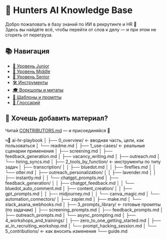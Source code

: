 # 🧠 Hunters AI Knowledge Base

Добро пожаловать в базу знаний по ИИ в рекрутинге и HR 🌱  
Здесь вы найдёте всё, чтобы перейти от слов к делу — и при этом не сгореть от перегруза.

## 📚 Навигация
- [🌱 Уровень Junior](https://github.com/aleksashkina997/Junior-AI-enthusiast/tree/main/junior)
- [🌿 Уровень Middle](levels/middle/README.md)
- [🌳 Уровень Senior](levels/senior/README.md)
- [🛠️ Инструменты](tools/)
- [🎓 Воркшопы и митапы](workshops/)
- [📐 Шаблоны и промпты](templates/)
- [📖 Глоссарий](glossary/ai-terms.md)

## 🤝 Хочешь добавить материал?
Читай [CONTRIBUTORS.md](CONTRIBUTORS.md) — и присоединяйся 💚

ч📁 ai-hr-playbook
│
├── 0_overview/                         ← вводная часть, цели, как пользоваться
│   └── readme.md
│
├── 1_use-cases/                        ← реальные сценарии применения
│   ├── screening.md
│   ├── feedback_generation.md
│   ├── vacancy_writing.md
│   ├── outreach.md
│   └── hiring_syncs.md
│
├── 2_tools_by_function/               ← инструменты по типу задач
│   ├── transcription/
│   │   ├── bluedot.md
│   │   ├── fireflies.md
│   │   └── otter.md
│   ├── outreach_personalization/
│   │   ├── lavender.md
│   │   ├── instantly.md
│   │   └── chatgpt_prompts.md
│   ├── feedback_generation/
│   │   ├── chatgpt_feedback.md
│   │   └── bluedot_auto_comment.md
│   ├── content_creation/
│   │   ├── gpt_prompts.md
│   │   ├── midjourney.md
│   │   └── canva_magic.md
│   └── automation_connectors/
│       ├── zapier.md
│       ├── make.md
│       └── slack_asana_webhooks.md
│
├── 3_prompts_library/                 ← готовые промпты (по задачам)
│   ├── screening_prompts.md
│   ├── feedback_prompts.md
│   ├── outreach_prompts.md
│   └── async_prompting.md
│
├── 4_workshops_and_trainings/
│   ├── zero_to_one_getting_started.md
│   ├── ai_in_recruiting_workshop.md
│   └── prompt_hacking_session.md
│
└── 5_contributions/                   ← как вносить изменения
    └── guide.md
